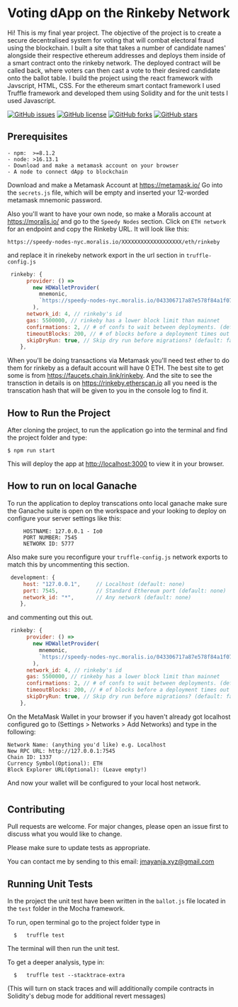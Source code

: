 # Voting dApp on the Rinkeby Network

Hi! This is my final year project. The objective of the project is to create a secure decentralised system for voting that will combat electoral fraud using the blockchain. I built a site that takes a number of candidate names' alongside their respective ethereum addresses and deploys them inside of a smart contract onto the rinkeby network. The deployed contract will be called back, where voters can then cast a vote to their desired candidate onto the ballot table. I build the project using the react framework with Javscript, HTML, CSS. For the ethereum smart contact framework I used Truffle framework and developed them using Solidity and for the unit tests I used Javascript.

[![GitHub issues](https://img.shields.io/github/issues/jmayanja-xyz/fyp_dapp)](https://github.com/jmayanja-xyz/fyp_voting_dApp/issues)
[![GitHub license](https://img.shields.io/github/license/jmayanja-xyz/fyp_dapp)](https://github.com/jmayanja-xyz/fyp_voting_dApp)
[![GitHub forks](https://img.shields.io/github/forks/jmayanja-xyz/fyp_dapp)](https://github.com/jmayanja-xyz/fyp_voting_dApp/network)
[![GitHub stars](https://img.shields.io/github/stars/jmayanja-xyz/fyp_dapp)](https://github.com/jmayanja-xyz/fyp_voting_dApp/stargazers)

## Prerequisites
```
- npm:  >=8.1.2
- node: >16.13.1
- Download and make a metamask account on your browser
- A node to connect dApp to blockchain
```

Download and make a Metamask Account at https://metamask.io/
Go into the `secrets.js` file, which will be empty and inserted your 12-worded metamask mnemonic password.

Also you'll want to have your own node, so make a Moralis account at https://moralis.io/ and go to the `Speedy Nodes` section. Click on `ETH network` for an endpoint and copy the Rinkeby URL. It will look like this:

```
https://speedy-nodes-nyc.moralis.io/XXXXXXXXXXXXXXXXXXX/eth/rinkeby
```
 and replace it in rinekeby network export in the url section in `truffle-config.js`

```javascript
 rinkeby: {
      provider: () =>
        new HDWalletProvider(
          mnemonic,
          `https://speedy-nodes-nyc.moralis.io/043306717a87e578f84a1f07/eth/rinkeby`
        ),
      network_id: 4, // rinkeby's id
      gas: 5500000, // rinkeby has a lower block limit than mainnet
      confirmations: 2, // # of confs to wait between deployments. (default: 0)
      timeoutBlocks: 200, // # of blocks before a deployment times out  (minimum/default: 50)
      skipDryRun: true, // Skip dry run before migrations? (default: false for public nets )
    },
```
When you'll be doing transactions via Metamask you'll need test ether to do them for rinkeby as a default account will have 0 ETH. The best site to get some is from https://faucets.chain.link/rinkeby. And the site to see the transction in details is on https://rinkeby.etherscan.io all you need is the transcation hash that will be given to you in the console log to find it.

## How to Run the Project

After cloning the project, to run the application go into the terminal and find the project folder and type:

```
$ npm run start
```

This will deploy the app at [http://localhost:3000](http://localhost:3000) to view it in your browser.

## How to run on local Ganache

To run the application to deploy transcations onto local ganache make sure the Ganache suite is open on the workspace and your looking to deploy on configure your server settings like this:

```
     HOSTNAME: 127.0.0.1 - Io0   
     PORT NUMBER: 7545
     NETWORK ID: 5777
```


Also make sure you reconfigure your `truffle-config.js` network exports to match this by uncommenting this section.

```javascript
 development: {
     host: "127.0.0.1",     // Localhost (default: none)
     port: 7545,            // Standard Ethereum port (default: none)
     network_id: "*",       // Any network (default: none)
    },
```
and commenting out this out.

```javascript
 rinkeby: {
      provider: () =>
        new HDWalletProvider(
          mnemonic,
          `https://speedy-nodes-nyc.moralis.io/043306717a87e578f84a1f07/eth/rinkeby`
        ),
      network_id: 4, // rinkeby's id
      gas: 5500000, // rinkeby has a lower block limit than mainnet
      confirmations: 2, // # of confs to wait between deployments. (default: 0)
      timeoutBlocks: 200, // # of blocks before a deployment times out  (minimum/default: 50)
      skipDryRun: true, // Skip dry run before migrations? (default: false for public nets )
    },
```

On the MetaMask Wallet in your browser if you haven't already got localhost configured go to (Settings > Networks > Add Networks) and type in the following:

```
Network Name: (anything you'd like) e.g. Localhost
New RPC URL: http://127.0.0.1:7545
Chain ID: 1337
Currency Symbol(Optional): ETH
Block Explorer URL(Optional): (Leave empty!)
```

And now your wallet will be configured to your local host network.

#
## Contributing
Pull requests are welcome. For major changes, please open an issue first to discuss what you would like to change.

Please make sure to update tests as appropriate.

You can contact me by sending to this email: jmayanja.xyz@gmail.com

## Running Unit Tests

In the project the unit test have been written in the `ballot.js` file located in the `test` folder in the Mocha framework.

To run, open terminal go to the project folder type in
```
  $   truffle test
``` 
The terminal will then run the unit test.

To get a deeper analysis, type in:
```
  $   truffle test --stacktrace-extra
```
(This will turn on stack traces and will additionally compile contracts in Solidity's debug mode for additional revert messages)
